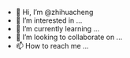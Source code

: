 - 👋 Hi, I’m @zhihuacheng
- 👀 I’m interested in ...
- 🌱 I’m currently learning ...
- 💞️ I’m looking to collaborate on ...
- 📫 How to reach me ...

<!---
zhihuacheng/zhihuacheng is a ✨ special ✨ repository because its `README.md` (this file) appears on your GitHub profile.
You can click the Preview link to take a look at your changes.
--->

